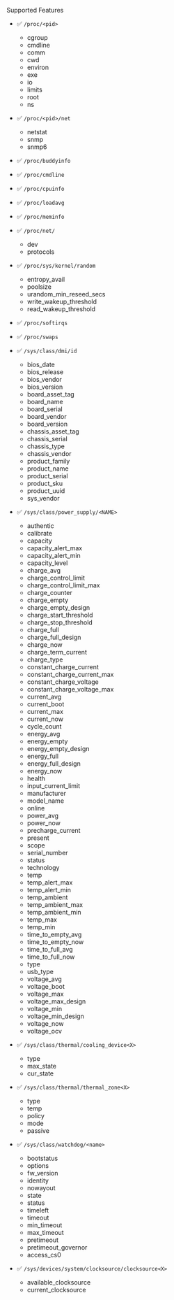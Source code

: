 Supported Features
* ✅ `/proc/<pid>`
    * cgroup
    * cmdline
    * comm
    * cwd
    * environ
    * exe
    * io
    * limits
    * root
    * ns

* ✅ `/proc/<pid>/net`
    * netstat
    * snmp
    * snmp6

* ✅ `/proc/buddyinfo`

* ✅ `/proc/cmdline`

* ✅ `/proc/cpuinfo`

* ✅ `/proc/loadavg`

* ✅ `/proc/meminfo`

* ✅ `/proc/net/`
    * dev
    * protocols

* ✅ `/proc/sys/kernel/random`
    * entropy_avail
    * poolsize
    * urandom_min_reseed_secs
    * write_wakeup_threshold
    * read_wakeup_threshold

* ✅ `/proc/softirqs`

* ✅ `/proc/swaps`

* ✅ `/sys/class/dmi/id`
    * bios_date
    * bios_release
    * bios_vendor
    * bios_version
    * board_asset_tag
    * board_name
    * board_serial
    * board_vendor
    * board_version
    * chassis_asset_tag
    * chassis_serial
    * chassis_type
    * chassis_vendor
    * product_family
    * product_name
    * product_serial
    * product_sku
    * product_uuid
    * sys_vendor

* ✅ `/sys/class/power_supply/<NAME>`
    * authentic
    * calibrate
    * capacity
    * capacity_alert_max
    * capacity_alert_min
    * capacity_level
    * charge_avg
    * charge_control_limit
    * charge_control_limit_max
    * charge_counter
    * charge_empty
    * charge_empty_design
    * charge_start_threshold
    * charge_stop_threshold
    * charge_full
    * charge_full_design
    * charge_now
    * charge_term_current
    * charge_type
    * constant_charge_current
    * constant_charge_current_max
    * constant_charge_voltage
    * constant_charge_voltage_max
    * current_avg
    * current_boot
    * current_max
    * current_now
    * cycle_count
    * energy_avg
    * energy_empty
    * energy_empty_design
    * energy_full
    * energy_full_design
    * energy_now
    * health
    * input_current_limit
    * manufacturer
    * model_name
    * online
    * power_avg
    * power_now
    * precharge_current
    * present
    * scope
    * serial_number
    * status
    * technology
    * temp
    * temp_alert_max
    * temp_alert_min
    * temp_ambient
    * temp_ambient_max
    * temp_ambient_min
    * temp_max
    * temp_min
    * time_to_empty_avg
    * time_to_empty_now
    * time_to_full_avg
    * time_to_full_now
    * type
    * usb_type
    * voltage_avg
    * voltage_boot
    * voltage_max
    * voltage_max_design
    * voltage_min
    * voltage_min_design
    * voltage_now
    * voltage_ocv

* ✅ `/sys/class/thermal/cooling_device<X>`
    * type
    * max_state
    * cur_state

* ✅ `/sys/class/thermal/thermal_zone<X>`
    * type
    * temp
    * policy
    * mode
    * passive

* ✅ `/sys/class/watchdog/<name>`
    * bootstatus
    * options
    * fw_version
    * identity
    * nowayout
    * state
    * status
    * timeleft
    * timeout
    * min_timeout
    * max_timeout
    * pretimeout
    * pretimeout_governor
    * access_cs0

* ✅ `/sys/devices/system/clocksource/clocksource<X>`
    * available_clocksource
    * current_clocksource
